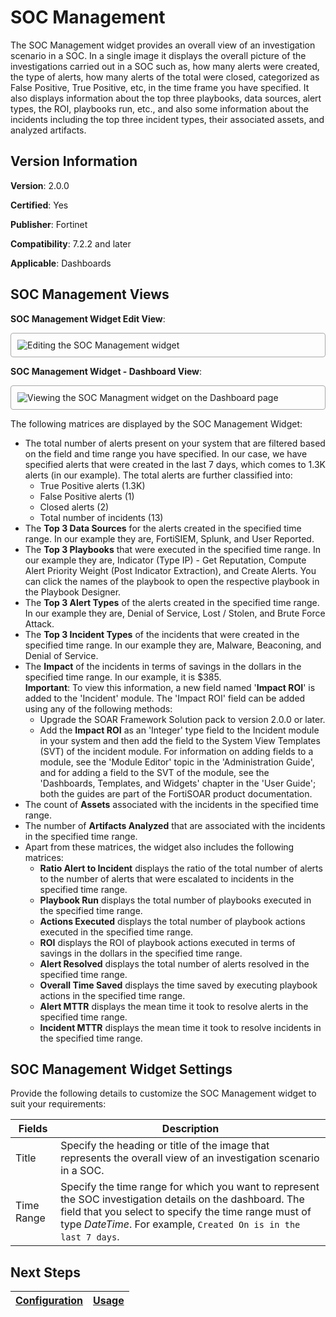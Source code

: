 # SOC Management

The SOC Management widget provides an overall view of an investigation scenario in a SOC. In a single image it displays the overall picture of the investigations carried out in a SOC such as, how many alerts were created, the type of alerts, how many alerts of the total were closed, categorized as False Positive, True Positive, etc, in the time frame you have specified. It also displays information about the top three playbooks, data sources, alert types, the ROI, playbooks run, etc., and also some information about the incidents including the top three incident types, their associated assets, and analyzed artifacts.

## Version Information

**Version**: 2.0.0

**Certified**: Yes

**Publisher**: Fortinet  

**Compatibility**: 7.2.2 and later

**Applicable**: Dashboards


## SOC Management Views

**SOC Management Widget Edit View**:

<img src="https://raw.githubusercontent.com/fortinet-fortisoar/widget-soc-management/release/2.0.0/docs/media/soc_mngt_edit.png" alt="Editing the SOC Management widget" style="border: 1px solid #A9A9A9; border-radius: 4px; padding: 10px; display: block; margin-left: auto; margin-right: auto;">

**SOC Management Widget - Dashboard View**:

<img src="https://raw.githubusercontent.com/fortinet-fortisoar/widget-soc-management/release/2.0.0/docs/media/soc_mngt_dashboard.png" alt="Viewing the SOC Managment widget on the Dashboard page" style="border: 1px solid #A9A9A9; border-radius: 4px; padding: 10px; display: block; margin-left: auto; margin-right: auto;">

The following matrices are displayed by the SOC Management Widget:

- The total number of alerts present on your system that are filtered based on the field and time range you have specified. In our case, we have specified alerts that were created in the last 7 days, which comes to 1.3K alerts (in our example).  The total alerts are further classified into:
  - True Positive alerts (1.3K)
  - False Positive alerts (1)
  - Closed alerts (2)
  - Total number of incidents (13) 
- The **Top 3 Data Sources** for the alerts created in the specified time range. In our example they are, FortiSIEM, Splunk, and User Reported.
- The **Top 3 Playbooks** that were executed in the specified time range. In our example they are, Indicator (Type IP) - Get Reputation, Compute Alert Priority Weight (Post Indicator Extraction), and Create Alerts.
  You can click the names of the playbook to open the respective playbook in the Playbook Designer. 
- The **Top 3 Alert Types** of the alerts created in the specified time range. In our example they are, Denial of Service, Lost / Stolen, and Brute Force Attack.
- The **Top 3 Incident Types** of the incidents that were created in the specified time range. In our example they are, Malware, Beaconing, and Denial of Service.
- The **Impact** of the incidents in terms of savings in the dollars in the specified time range.  In our example, it is $385.   
    **Important**: To view this information, a new field named '**Impact ROI**' is added to the 'Incident' module. The 'Impact ROI' field can be added using any of the following methods:
    - Upgrade the SOAR Framework Solution pack to version 2.0.0 or later.
    - Add the **Impact ROI** as an 'Integer' type field to the Incident module in your system and then add the field to the System View Templates (SVT)  of the incident module. For information on adding fields to a module, see the 'Module Editor' topic in the 'Administration Guide', and for adding a field to the SVT of the module, see the 'Dashboards, Templates, and Widgets' chapter in the 'User Guide'; both the guides are part of the FortiSOAR product documentation.
- The count of **Assets** associated with the incidents in the specified time range. 
- The number of **Artifacts Analyzed** that are associated with the incidents in the specified time range.    
- Apart from these matrices, the widget also includes the following matrices:
  - **Ratio Alert to Incident** displays the ratio of the total number of alerts to the number of alerts that were escalated to incidents in the specified time range.
  - **Playbook Run** displays the total number of playbooks executed in the specified time range.
  - **Actions Executed** displays the total number of playbook actions executed in the specified time range.
  - **ROI** displays the ROI of playbook actions executed in terms of savings in the dollars in the specified time range. 
  - **Alert Resolved** displays the total number of alerts resolved in the specified time range.
  - **Overall Time Saved** displays the time saved by executing playbook actions in the specified time range. 
  - **Alert MTTR** displays the mean time it took to resolve alerts in the specified time range.
  - **Incident MTTR** displays the mean time it took to resolve incidents in the specified time range.

## SOC Management Widget Settings

Provide the following details to customize the SOC Management widget to suit your requirements:

| Fields     | Description                              |
| ---------- | ---------------------------------------- |
| Title      | Specify the heading or title of the image that represents the overall view of an investigation scenario in a SOC. |
| Time Range | Specify the time range for which you want to represent the SOC investigation details on the dashboard. The field that you select to specify the time range must of type *DateTime*. For example, `Created On is in the last 7 days`. |

## Next Steps

| [Configuration](./docs/setup.md) | [Usage](./docs/usage.md) |
|----------------------------------------------|------------------------------------------------|
